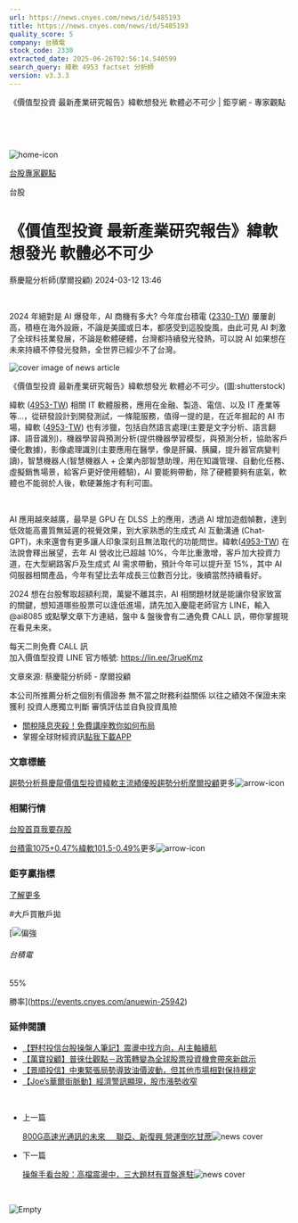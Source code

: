 ```yaml
---
url: https://news.cnyes.com/news/id/5485193
title: https://news.cnyes.com/news/id/5485193
quality_score: 5
company: 台積電
stock_code: 2330
extracted_date: 2025-06-26T02:56:14.540599
search_query: 緯軟 4953 factset 分析師
version: v3.3.3
---
```


《價值型投資 最新產業研究報告》緯軟想發光 軟體必不可少 | 鉅亨網 - 專家觀點

‌

‌

![home-icon](/assets/icons/breadCrumb/symbol-icon-home.svg)

[台股](/news/cat/tw_stock)[專家觀點](/news/cat/stock_report)

台股

# 《價值型投資 最新產業研究報告》緯軟想發光 軟體必不可少

蔡慶龍分析師(摩爾投顧) 2024-03-12 13:46

‌

2024 年絕對是 AI 爆發年，AI 商機有多大? 今年度台積電 ([2330-TW](https://www.cnyes.com/twstock/2330)) 屢屢創高，積極在海外設廠，不論是美國或日本，都感受到這股旋風，由此可見 AI 刺激了全球科技業發展，不論是軟體硬體，台灣都持續發光發熱，可以說 AI 如果想在未來持續不停發光發熱，全世界已經少不了台灣。

![cover image of news article](/_next/image?url=https%3A%2F%2Fcimg.cnyes.cool%2Fprod%2Fnews%2F5485193%2Fl%2F1dd9e53c7d9024660ced02fd06387f72.jpg&w=3840&q=75)

《價值型投資 最新產業研究報告》緯軟想發光 軟體必不可少。(圖:shutterstock)

緯軟 ([4953-TW](https://www.cnyes.com/twstock/4953)) 相關 IT 軟體服務，應用在金融、製造、電信、以及 IT 產業等等…，從研發設計到開發測試，一條龍服務，值得一提的是，在近年掘起的 AI 市場，緯軟 ([4953-TW](https://www.cnyes.com/twstock/4953)) 也有涉獵，包括自然語言處理(主要是文字分析、語言翻譯、語音識別)，機器學習與預測分析(提供機器學習模型，與預測分析，協助客戶優化數據)，影像處理識別(主要應用在醫學，像是肝臟、胰臟，提升器官病變判讀)，智慧機器人(智慧機器人 + 企業內部智慧助理，用在知識管理、自動化任務、虛擬銷售場景，給客戶更好使用體驗)，AI 要能夠帶動，除了硬體要夠有底氣，軟體也不能弱於人後，軟硬兼施才有利可圖。

‌

AI 應用越來越廣，最早是 GPU 在 DLSS 上的應用，透過 AI 增加遊戲幀數，達到低效能高畫質無延遲的視覺效果，到大家熟悉的生成式 AI 互動溝通 (Chat-GPT)，未來還會有更多讓人印象深刻且無法取代的功能問世。緯軟([4953-TW](https://www.cnyes.com/twstock/4953)) 在法說會釋出展望，去年 AI 營收比已超越 10%，今年比重激增，客戶加大投資力道，在大型網路客戶及生成式 AI 需求帶動，預計今年可以提升至 15%，其中 AI 伺服器相關產品，今年有望比去年成長三位數百分比，後續當然持續看好。

2024 想在台股奪取超額利潤，萬變不離其宗，AI 相關題材就是能讓你發家致富的關鍵，想知道哪些股票可以逢低進場，請先加入慶龍老師官方 LINE，輸入 @ai8085 或點擊文章下方連結，盤中 & 盤後會有二通免費 CALL 訊，帶你掌握現在看見未來。

每天二則免費 CALL 訊  
加入價值型投資 LINE 官方帳號: <https://lin.ee/3rueKmz>

文章來源: 蔡慶龍分析師 - 摩爾投顧

本公司所推薦分析之個別有價證券 無不當之財務利益關係 以往之績效不保證未來獲利 投資人應獨立判斷 審慎評估並自負投資風險

* [關稅降息夾殺！免費講座教你如何布局](https://www.rsc.com.tw/Cnyes_RSC/SeminarBooking2025InvestmentOutlook.aspx?utm_source=anue&utm_medium=usstocks_end)
* 掌握全球財經資訊[點我下載APP](http://www.cnyes.com/app/?utm_source=mweb&utm_medium=HamMenuBanner&utm_campaign=fixed&utm_content=entr)

### 文章標籤

[趨勢分析](https://news.cnyes.com/tag/趨勢分析 "趨勢分析")[蔡慶龍](https://news.cnyes.com/tag/蔡慶龍 "蔡慶龍")[價值型投資](https://news.cnyes.com/tag/價值型投資 "價值型投資")[緯軟](https://news.cnyes.com/tag/緯軟 "緯軟")[主流績優股](https://news.cnyes.com/tag/主流績優股 "主流績優股")[趨勢分析](https://news.cnyes.com/tag/趨勢分析 "趨勢分析")[摩爾投顧](https://news.cnyes.com/tag/摩爾投顧 "摩爾投顧")更多![arrow-icon](/assets/icons/arrows/arrow-down.svg)

### 相關行情

[台股首頁](https://www.cnyes.com/twstock)[我要存股](https://supr.link/8OHaU)

[台積電1075+0.47%](https://www.cnyes.com/twstock/2330)[緯軟101.5-0.49%](https://www.cnyes.com/twstock/4953)更多![arrow-icon](/assets/icons/arrows/arrow-down.svg)

### 鉅亨贏指標

[了解更多](https://events.cnyes.com/anuewin-25942)

#大戶買散戶拋

[![偏強](/assets/icons/win-indicator/long.svg)

###### 台積電

55%

勝率](https://events.cnyes.com/anuewin-25942)

### 延伸閱讀

* [【野村投信台股操盤人筆記】震盪中找方向，AI主軸續航](/news/id/6039175)
* [【萬寶投顧】普徠仕觀點－政策轉變為全球股票投資機會帶來新啟示](/news/id/6039168)
* [【景順投信】中東緊張局勢導致油價波動，但其他市場相對保持穩定](/news/id/6038824)
* [【Joe’s華爾街脈動】經濟警訊顯現，股市漲勢收窄](/news/id/6024061)

‌

* 上一篇

  [800G高速光通訊的未來     聯亞、新復興 營運倒吃甘蔗](/news/id/5485745)![news cover](https://cimg.cnyes.cool/prod/news/5485745/m/ea1ed205157e153aa6fb9bac2b4e4994.jpg)
* 下一篇

  [操盤手看台股：高檔震盪中，三大題材有買盤進駐](/news/id/5483361)![news cover](https://cimg.cnyes.cool/prod/news/5483361/m/2a91ba36bfcc9153fa37a1b8a19b6258.jpg)

‌

![Empty](/assets/icons/skeleton/empty-image.svg)

‌